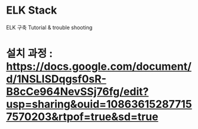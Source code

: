 # ELK Stack
ELK 구축 Tutorial & trouble shooting
# 설치 과정 : https://docs.google.com/document/d/1NSLISDqgsf0sR-B8cCe964NevSSj76fg/edit?usp=sharing&ouid=108636152877157570203&rtpof=true&sd=true
